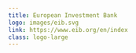 ```yaml
---
title: European Investment Bank
logo: images/eib.svg
link: https://www.eib.org/en/index
class: logo-large
---
```

